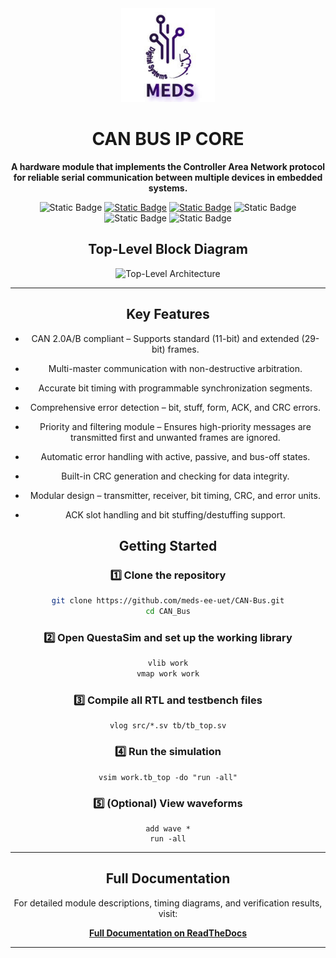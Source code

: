 <div align="center">
  <img src="./docs/images_design/meds.jpg" width="150" height="150">
</div>

<h1 align="center">CAN BUS IP CORE</h1>

<p align="center">
  <b>A hardware module that implements the Controller Area Network  protocol for reliable serial communication between multiple devices in embedded systems.</b>
</p>

<div align="center">

![Static Badge](https://img.shields.io/badge/Build-%20green)
[![Static Badge](https://img.shields.io/badge/Documentation-orange)](https://ip-can-bus.readthedocs.io/en/latest/)
[![Static Badge](https://img.shields.io/badge/License-blue)](https://github.com/meds-ee-uet/CAN-Bus/blob/main/LICENSE)
![Static Badge](https://img.shields.io/badge/CAN2.0A%2FB-yellow)
![Static Badge](https://img.shields.io/badge/Modular_Design-purple)
![Static Badge](https://img.shields.io/badge/Error_Handling-red)



## Top-Level Block Diagram

<p align="center">
  <img src="./docs/images_design/top_module.jpg" 
   alt="Top-Level Architecture" width="600">
</p>

---
## Key Features

- CAN 2.0A/B compliant – Supports standard (11-bit) and extended (29-bit) frames.

- Multi-master communication with non-destructive arbitration.

- Accurate bit timing with programmable synchronization segments.

- Comprehensive error detection – bit, stuff, form, ACK, and CRC errors.

- Priority and filtering module – Ensures high-priority messages are transmitted first and unwanted frames are ignored.

- Automatic error handling with active, passive, and bus-off states.

- Built-in CRC generation and checking for data integrity.

- Modular design – transmitter, receiver, bit timing, CRC, and error units.

- ACK slot handling and bit stuffing/destuffing support.


## Getting Started

###  1️⃣ Clone the repository

```bash
git clone https://github.com/meds-ee-uet/CAN-Bus.git
cd CAN_Bus
```
### 2️⃣ Open QuestaSim and set up the working library
```bash
vlib work
vmap work work
```

### 3️⃣ Compile all RTL and testbench files
```
vlog src/*.sv tb/tb_top.sv
```
### 4️⃣ Run the simulation
```
vsim work.tb_top -do "run -all"
```

### 5️⃣ (Optional) View waveforms
```
add wave *
run -all
```
---

## Full Documentation

For detailed module descriptions, timing diagrams, and verification results, visit:

**[Full Documentation on ReadTheDocs](https://ip-can-bus.readthedocs.io/en/latest/)**

---

